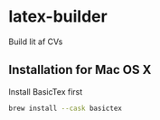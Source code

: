 # latex-builder
Build lit af CVs

## Installation for Mac OS X

Install BasicTex first

```bash
brew install --cask basictex
```
